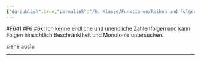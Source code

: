 ```yaml
---
{"dg-publish":true,"permalink":"/6. Klasse/Funktionen/Reihen und Folgen/endliche und unendliche Zahlenfolgen, Beschränktheit und Monotonie/"}
---
```


#F641 #F6 #6kl
Ich kenne endliche und unendliche Zahlenfolgen und kann Folgen hinsichtlich Beschränktheit und Monotonie untersuchen.

siehe auch:
___

